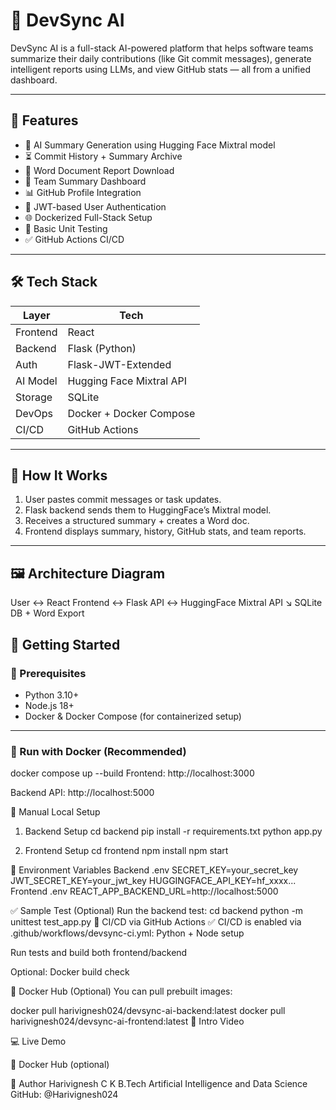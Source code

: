 # 🚀 DevSync AI

DevSync AI is a full-stack AI-powered platform that helps software teams summarize their daily contributions (like Git commit messages), generate intelligent reports using LLMs, and view GitHub stats — all from a unified dashboard.

---

## 🎯 Features

- 🧠 AI Summary Generation using Hugging Face Mixtral model
- ⏳ Commit History + Summary Archive
- 📄 Word Document Report Download
- 👥 Team Summary Dashboard
- 📊 GitHub Profile Integration
- 🔐 JWT-based User Authentication
- 🌐 Dockerized Full-Stack Setup
- 🧪 Basic Unit Testing
- ✅ GitHub Actions CI/CD

---

## 🛠️ Tech Stack

| Layer         | Tech                          |
|---------------|-------------------------------|
| Frontend      | React   |
| Backend       | Flask (Python)                |
| Auth          | Flask-JWT-Extended            |
| AI Model      | Hugging Face Mixtral API      |
| Storage       | SQLite                        |
| DevOps        | Docker + Docker Compose       |
| CI/CD         | GitHub Actions                |

---

## 🧠 How It Works

1. User pastes commit messages or task updates.
2. Flask backend sends them to HuggingFace’s Mixtral model.
3. Receives a structured summary + creates a Word doc.
4. Frontend displays summary, history, GitHub stats, and team reports.

---

## 🖼️ Architecture Diagram

User ↔️ React Frontend ↔️ Flask API ↔️ HuggingFace Mixtral API
↘️ SQLite DB + Word Export

## 🚀 Getting Started

### 🔧 Prerequisites

- Python 3.10+
- Node.js 18+
- Docker & Docker Compose (for containerized setup)

---

### 🐳 Run with Docker (Recommended)

docker compose up --build
Frontend: http://localhost:3000

Backend API: http://localhost:5000

🔨 Manual Local Setup
1. Backend Setup
cd backend
pip install -r requirements.txt
python app.py

2. Frontend Setup
cd frontend
npm install
npm start

🔐 Environment Variables
Backend .env
SECRET_KEY=your_secret_key
JWT_SECRET_KEY=your_jwt_key
HUGGINGFACE_API_KEY=hf_xxxx...
Frontend .env
REACT_APP_BACKEND_URL=http://localhost:5000

✅ Sample Test (Optional)
Run the backend test:
cd backend
python -m unittest test_app.py
🚀 CI/CD via GitHub Actions
✅ CI/CD is enabled via .github/workflows/devsync-ci.yml:
Python + Node setup

Run tests and build both frontend/backend

Optional: Docker build check

🐳 Docker Hub (Optional)
You can pull prebuilt images:

docker pull harivignesh024/devsync-ai-backend:latest
docker pull harivignesh024/devsync-ai-frontend:latest
🎯 Intro Video

💻 Live Demo

🐳 Docker Hub (optional)


🙌 Author
Harivignesh C K
B.Tech Artificial Intelligence and Data Science
GitHub: @Harivignesh024